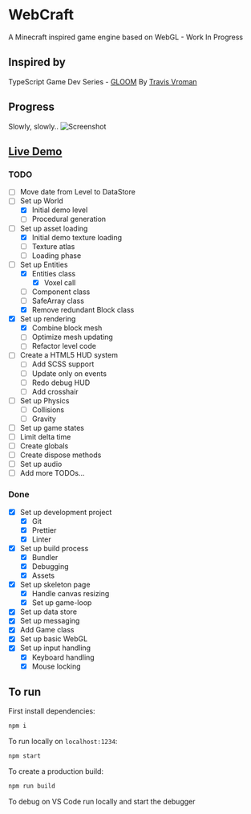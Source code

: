 # WebCraft

A Minecraft inspired game engine based on WebGL - Work In Progress

## Inspired by

TypeScript Game Dev Series - [GLOOM](https://www.youtube.com/redirect?redir_token=r-7RGtn6INKqVcbnAsfkctrJ8qx8MTU5MDUyNDU3NkAxNTkwNDM4MTc2&q=https%3A%2F%2Fgithub.com%2Ftravisvroman%2Fgloom&v=Td7R3JLxa0o&event=video_description)
By [Travis Vroman](https://www.youtube.com/watch?v=PMvQQlx1L5w&list=PLv8Ddw9K0JPgdB1nl41SpcssTKskP2D5C)

## Progress

Slowly, slowly..
![Screenshot](screenshot.gif)

## [Live Demo](https://kp.id.lv/)

### TODO

- [ ] Move date from Level to DataStore
- [ ] Set up World
  - [x] Initial demo level
  - [ ] Procedural generation
- [ ] Set up asset loading
  - [x] Initial demo texture loading
  - [ ] Texture atlas
  - [ ] Loading phase
- [ ] Set up Entities
  - [x] Entities class
    - [x] Voxel call
  - [ ] Component class
  - [ ] SafeArray class
  - [x] Remove redundant Block class
- [x] Set up rendering
  - [x] Combine block mesh
  - [ ] Optimize mesh updating
  - [ ] Refactor level code
- [ ] Create a HTML5 HUD system
  - [ ] Add SCSS support
  - [ ] Update only on events
  - [ ] Redo debug HUD
  - [ ] Add crosshair
- [ ] Set up Physics
  - [ ] Collisions
  - [ ] Gravity
- [ ] Set up game states
- [ ] Limit delta time
- [ ] Create globals
- [ ] Create dispose methods
- [ ] Set up audio
- [ ] Add more TODOs...

### Done

- [x] Set up development project
  - [x] Git
  - [x] Prettier
  - [x] Linter
- [x] Set up build process
  - [x] Bundler
  - [x] Debugging
  - [x] Assets
- [x] Set up skeleton page
  - [x] Handle canvas resizing
  - [x] Set up game-loop
- [x] Set up data store
- [x] Set up messaging
- [x] Add Game class
- [x] Set up basic WebGL
- [x] Set up input handling
  - [x] Keyboard handling
  - [x] Mouse locking

## To run

First install dependencies:

```sh
npm i
```

To run locally on `localhost:1234`:

```sh
npm start
```

To create a production build:

```sh
npm run build
```

To debug on VS Code run locally and start the debugger
